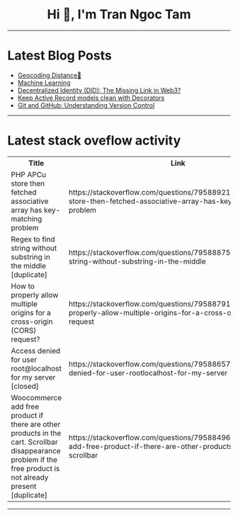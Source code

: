 <h1 align="center">Hi 👋, I'm Tran Ngoc Tam</h1>

---

# Latest Blog Posts 
<!-- BLOG-POST-LIST:START -->
- [Geocoding Distance🐞](https://dev.to/max_kleiner_9d12e786b3ecc/geocoding-distance-115b)
- [Machine Learning](https://dev.to/senthilkumar_t_34583d5f08/machine-learning-13cj)
- [Decentralized Identity &lpar;DID&rpar;: The Missing Link in Web3?](https://dev.to/victoruzo/decentralized-identity-did-the-missing-link-in-web3-18h3)
- [Keep Active Record models clean with Decorators](https://dev.to/railsdesigner/keep-active-record-models-clean-with-decorators-5d3a)
- [Git and GitHub: Understanding Version Control](https://dev.to/harini_madura_06/git-and-github-understanding-version-control-1ko2)
<!-- BLOG-POST-LIST:END -->

---

# Latest stack oveflow activity
<table>
  <tr><th>Title</th><th>Link</th></tr>
  <!-- STACKOVERFLOW:START --><tr><td>PHP APCu store then fetched associative array has key-matching problem</td><td>https://stackoverflow.com/questions/79588921/php-apcu-store-then-fetched-associative-array-has-key-matching-problem</td></tr><tr><td>Regex to find string without substring in the middle [duplicate]</td><td>https://stackoverflow.com/questions/79588875/regex-to-find-string-without-substring-in-the-middle</td></tr><tr><td>How to properly allow multiple origins for a cross-origin &lpar;CORS&rpar; request?</td><td>https://stackoverflow.com/questions/79588791/how-to-properly-allow-multiple-origins-for-a-cross-origin-cors-request</td></tr><tr><td>Access denied for user root@localhost for my server [closed]</td><td>https://stackoverflow.com/questions/79588657/access-denied-for-user-rootlocalhost-for-my-server</td></tr><tr><td>Woocommerce add free product if there are other products in the cart. Scrollbar disappearance problem if the free product is not already present [duplicate]</td><td>https://stackoverflow.com/questions/79588496/woocommerce-add-free-product-if-there-are-other-products-in-the-cart-scrollbar</td></tr><!-- STACKOVERFLOW:END -->
</table>

---


